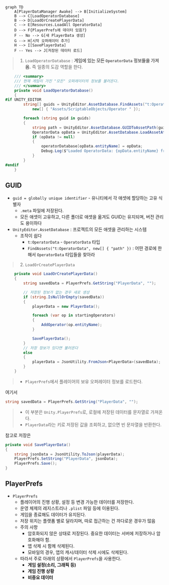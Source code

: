 ```mermaid
graph TD
    A[PlayerDataManager Awake] --> B[InitializeSystem]
    B --> C[LoadOperatorDatabase]
    B --> D[LoadOrCreatePlayerData]
    C --> E[Resources.LoadAll OperatorData]
    D --> F{PlayerPrefs에 데이터 있음?}
    F -- No --> G[새 PlayerData 생성]
    G --> H[시작 오퍼레이터 추가]
    H --> I[SavePlayerData]
    F -- Yes --> J[저장된 데이터 로드]
```

> 1. `LoadOperatorDatabase` : **게임에 있는 모든 `OperatorData` 정보들을 가져옴.** 즉 일종의 도감 역할을 한다.
```cs
    /// <summary>
    /// 현재 게임이 가진 "모든" 오퍼레이터의 정보를 불러온다.
    /// </summary>
    private void LoadOperatorDatabase()
    {
#if UNITY_EDITOR
        string[] guids = UnityEditor.AssetDatabase.FindAssets("t:OperatorData", 
            new[] { "Assets/ScriptableObjects/Operator " }); 

        foreach (string guid in guids)
        {
            string path = UnityEditor.AssetDatabase.GUIDToAssetPath(guid);
            OperatorData opData = UnityEditor.AssetDatabase.LoadAssetAtPath<OperatorData>(path);
            if (opData != null)
            {
                operatorDatabase[opData.entityName] = opData;
                Debug.Log($"Loaded OperatorData: {opData.entityName} from {path}");
            }
        }
#endif
    }
```

## GUID
- `guid = globally unique identifier` - 유니티에서 각 애셋에 할당하는 고유 식별자
	- `.meta` 파일에 저장된다. 
	- 모든 애셋이 고유하고, 다른 폴더로 애셋을 옮겨도 GUID는 유지되며, 버전 관리도 용이하다
- `UnityEditor.AssetDatabase` : 프로젝트의 모든 애셋을 관리하는 시스템
	- 조작이 쉽다 
		- `t:OperatorData` - `OperatorData` 타입
		- `FindAssets("t:OperatorData", new[] { "path" })` : 어떤 경로에 한해서 `OperatorData` 타입들을 찾아라

> 2. `LoadOrCreatePlayerData`

```cs
    private void LoadOrCreatePlayerData()
    {
        string savedData = PlayerPrefs.GetString("PlayerData", "");

        // 저장된 정보가 없는 경우 새로 생성
        if (string.IsNullOrEmpty(savedData))
        {
            playerData = new PlayerData();

            foreach (var op in startingOperators)
            {
                AddOperator(op.entityName);
            }

            SavePlayerData();
        }
        // 저장 정보가 있다면 불러온다
        else
        {
            playerData = JsonUtility.FromJson<PlayerData>(savedData);
        }
    }
```
> - `PlayerPrefs`에서 플레이어의 보유 오퍼레이터 정보를 로드한다. 

여기서 
```cs
string savedData = PlayerPrefs.GetString("PlayerData", "");
```
> - 이 부분은 `Unity.PlayerPrefs`로, 로컬에 저장된 데이터를 문자열로 가져온다.
> - `PlayerData`라는 키로 저장된 값을 조회하고, 없으면 빈 문자열을 반환한다.

참고로 저장은
```cs
private void SavePlayerData()
{
	string jsonData = JsonUtility.ToJson(playerData);
	PlayerPrefs.SetString("PlayerData", jsonData);
	PlayerPrefs.Save();
}
```

## PlayerPrefs
- `PlayerPrefs`
	- 플레이어의 진행 상황, 설정 등 변경 가능한 데이터를 저장한다.
	- 운영 체제의 레지스트리나 `.plist` 파일 등에 이용된다.
	- 게임을 종료해도 데이터가 유지된다.
	- 저장 위치는 플랫폼 별로 달라지며, 따로 접근하는 건 까다로운 경우가 많음
	- 주의 사항
		- 암호화되지 않은 상태로 저장된다. 중요한 데이터는 서버에 저장하거나 암호화해야 함.
		- 앱 삭제 시 함께 삭제된다.
		- 모바일의 경우, 앱의 캐시/데이터 삭제 시에도 삭제된다.
	- 따라서 주로 아래의 상황에서 `PlayerPrefs`을 사용한다.
		- **게임 설정(소리, 그래픽 등)**
		- **게임 진행 상황**
		- **비중요 데이터**